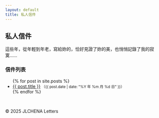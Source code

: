 ```yaml
---
layout: default
title: 私人信件
---
```


<script>
function checkPassword() {
    var password = prompt("請輸入密碼：");
    var encoded = btoa(password); // 轉換成 Base64
    if (encoded !== "bXlzZWNyZXQxMjM=") {  // 這裡替換成你的密碼的 Base64
        alert("密碼錯誤");
        window.location.href = "https://google.com"; // 錯誤時跳轉
    }
}
checkPassword();
</script>

## 私人信件

這些年，從年輕到年老，寫給妳的，恰好見證了妳的美，也悄悄記錄了我的寂寞……

### 信件列表

<ul>
  {% for post in site.posts %}
    <li>
      <a href="{{ post.url }}">{{ post.title }}</a>
      <small>（{{ post.date | date: "%Y 年 %m 月 %d 日" }}）</small>
    </li>
  {% endfor %}
</ul>

<br>
<p>© 2025 JLCHENA Letters</p>
